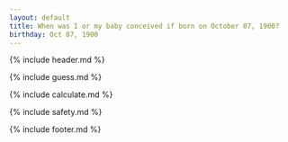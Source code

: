 ```yaml
---
layout: default
title: When was I or my baby conceived if born on October 07, 1900?
birthday: Oct 07, 1900
---
```


{% include header.md %}

{% include guess.md %}

{% include calculate.md %}

{% include safety.md %}

{% include footer.md %}



